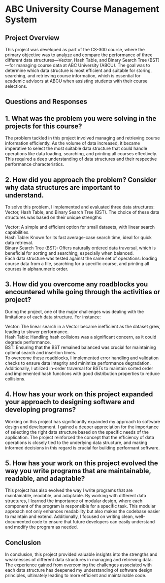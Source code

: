 # ABC University Course Management System

## Project Overview
This project was developed as part of the CS-300 course, where the primary objective was to analyze and compare the performance of three different data structures—Vector, Hash Table, and Binary Search Tree (BST)—for managing course data at ABC University (ABCU). The goal was to determine which data structure is most efficient and suitable for storing, searching, and retrieving course information, which is essential for academic advisors at ABCU when assisting students with their course selections.

## Questions and Responses
## 1. What was the problem you were solving in the projects for this course?
The problem tackled in this project involved managing and retrieving course information efficiently. As the volume of data increased, it became imperative to select the most suitable data structure that could handle operations like data loading, searching, and printing all courses effectively. This required a deep understanding of data structures and their respective performance characteristics.

## 2. How did you approach the problem? Consider why data structures are important to understand.
To solve this problem, I implemented and evaluated three data structures: Vector, Hash Table, and Binary Search Tree (BST). The choice of these data structures was based on their unique strengths:

Vector: A simple and efficient option for small datasets, with linear search capabilities.  
Hash Table: Known for its fast average-case search time, ideal for quick data retrieval.  
Binary Search Tree (BST): Offers naturally ordered data traversal, which is beneficial for sorting and searching, especially when balanced.  
Each data structure was tested against the same set of operations: loading course data from a file, searching for a specific course, and printing all courses in alphanumeric order.

## 3. How did you overcome any roadblocks you encountered while going through the activities or project?
During the project, one of the major challenges was dealing with the limitations of each data structure. For instance:

Vector: The linear search in a Vector became inefficient as the dataset grew, leading to slower performance.  
Hash Table: Handling hash collisions was a significant concern, as it could degrade performance.  
BST: Ensuring that the BST remained balanced was crucial for maintaining optimal search and insertion times.  
To overcome these roadblocks, I implemented error handling and validation checks to ensure data integrity and minimize performance degradation. Additionally, I utilized in-order traversal for BSTs to maintain sorted order and implemented hash functions with good distribution properties to reduce collisions.

## 4. How has your work on this project expanded your approach to designing software and developing programs?
Working on this project has significantly expanded my approach to software design and development. I gained a deeper appreciation for the importance of selecting the right data structure based on the specific needs of the application. The project reinforced the concept that the efficiency of data operations is closely tied to the underlying data structure, and making informed decisions in this regard is crucial for building performant software.

## 5. How has your work on this project evolved the way you write programs that are maintainable, readable, and adaptable?
This project has also evolved the way I write programs that are maintainable, readable, and adaptable. By working with different data structures, I learned the importance of modular design, where each component of the program is responsible for a specific task. This modular approach not only enhances readability but also makes the codebase easier to maintain and extend. Additionally, I focused on writing clean, well-documented code to ensure that future developers can easily understand and modify the program as needed.

## Conclusion
In conclusion, this project provided valuable insights into the strengths and weaknesses of different data structures in managing and retrieving data. The experience gained from overcoming the challenges associated with each data structure has deepened my understanding of software design principles, ultimately leading to more efficient and maintainable code.
